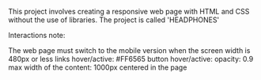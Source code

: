 This project involves creating a responsive web page with HTML and CSS without the use of libraries.
The project is called 'HEADPHONES'

Interactions note:

The web page must switch to the mobile version when the screen width is 480px or less
links hover/active: #FF6565
button hover/active: opacity: 0.9
max width of the content: 1000px centered in the page
